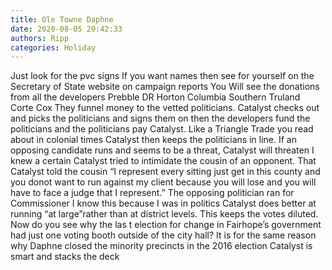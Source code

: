 ```yaml
---
title: Ole Towne Daphne
date: 2020-08-05 20:42:33
authors: Ripp
categories: Holiday
---
```


 Just look for the pvc signs
If you want names then see for yourself on the Secretary of State website on campaign reports
You Will see the donations from all the developers
Prebble DR Horton Columbia Southern Truland Corte Cox
They funnel money to the vetted politicians.  Catalyst checks out and picks the politicians and signs them on then the developers fund the politicians and the politicians pay Catalyst. Like a Triangle Trade you read about in colonial times
Catalyst then keeps the politicians in line. If an opposing candidate runs and seems to be a threat,  Catalyst will threaten 
I knew a certain Catalyst tried to intimidate the cousin of an opponent.  That Catalyst told the cousin “I represent every sitting just get in this county and you donot want to run against my client because you will lose and you will have to face a judge that I represent.”  The opposing politician ran for Commissioner 
I know this because I was in politics 
Catalyst does better at running “at large”rather than at district levels.  This keeps the votes diluted.   Now do you see why the las t election for change in Fairhope’s government had just one voting booth outside of the city hall?  It is for the same reason why Daphne closed the minority precincts in the 2016 election
Catalyst is smart and stacks the deck
